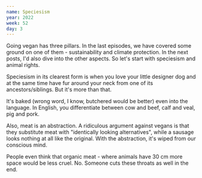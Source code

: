 ```yaml
---
name: Speciesism
year: 2022
week: 52
day: 3
---
```


Going vegan has three pillars. In the last episodes, we have covered some ground
on one of them - sustainability and climate protection. In the next posts, I'd
also dive into the other aspects. So let's start with speciesism and animal
rights.

Speciesism in its clearest form is when you love your little designer dog and at
the same time have fur around your neck from one of its ancestors/siblings. But
it's more than that.

It's baked (wrong word, I know, butchered would be better) even into the
language. In English, you differentiate between cow and beef, calf and veal, pig
and pork.

Also, meat is an abstraction. A ridiculous argument against vegans is that they
substitute meat with "identically looking alternatives", while a sausage looks
nothing at all like the original. With the abstraction, it's wiped from our
conscious mind.

People even think that organic meat - where animals have 30 cm more space would
be less cruel. No. Someone cuts these throats as well in the end.
